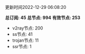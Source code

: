 更新时间2022-12-29 06:08:20

**总订阅: 45**
**总节点: 994**
**有效节点: 253**
- v2ray节点: 200
- ss节点: 41
- trojan节点: 11
- ssr节点: 1

